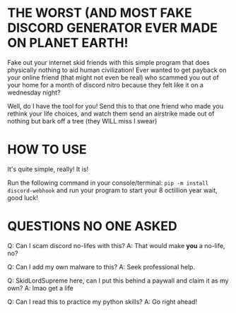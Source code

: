 # THE WORST (AND MOST FAKE DISCORD GENERATOR EVER MADE ON PLANET EARTH!
Fake out your internet skid friends with this simple program that does physically nothing to aid human civilization!
Ever wanted to get payback on your online friend (that might not even be real) who scammed you out of your home for a month of discord nitro because they felt like it on a wednesday night?

Well, do I have the tool for you! Send this to that one friend who made you rethink your life choices, and watch them send an airstrike made out of nothing but bark off a tree (they WILL miss I swear)

# HOW TO USE
It's quite simple, really! It is!

Run the following command in your console/terminal:
`pip -m install discord-webhook`
and run your program to start your 8 octillion year wait, good luck!

# QUESTIONS NO ONE ASKED
Q: Can I scam discord no-lifes with this?
A: That would make **you** a no-life, no?

Q: Can I add my own malware to this?
A: Seek professional help.

Q: SkidLordSupreme here, can I put this behind a paywall and claim it as my own?
A: lmao get a life

Q: Can I read this to practice my python skills?
A: Go right ahead!

